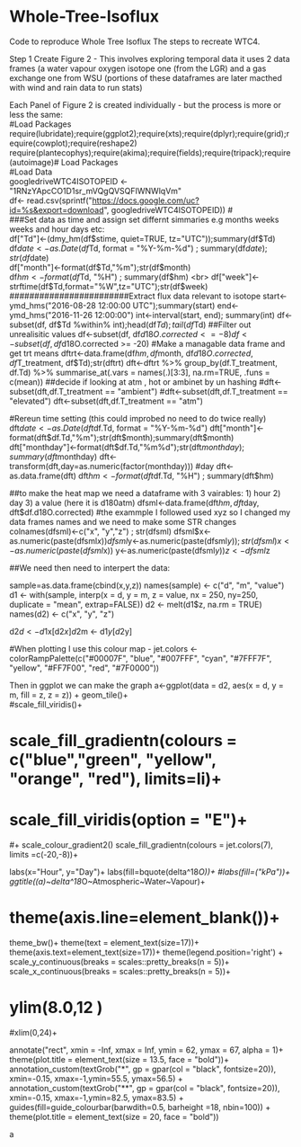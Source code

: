 # Whole-Tree-Isoflux
Code to reproduce Whole Tree Isoflux 
The steps to recreate WTC4.

Step 1 Create Figure 2 - This involves exploring temporal data it uses 2 data frames (a water vapour oxygen isotope one (from the LGR) and a gas exchange one from WSU 
(portions of these dataframes are later macthed with wind and rain data to run stats) <br>

Each Panel of Figure 2 is created individually - but the process is more or less the same: <br>
#Load Packages <br>
require(lubridate);require(ggplot2);require(xts);require(dplyr);require(grid);require(cowplot);require(reshape2) <br>
require(plantecophys);require(akima);require(fields);require(tripack);require(autoimage)# Load Packages <br>
#Load Data <br>
googledriveWTC4ISOTOPEID <- "1RNzYApcCO1D1sr_mVQgQVSQFIWNWlqVm" <br>
df<- read.csv(sprintf("https://docs.google.com/uc?id=%s&export=download", googledriveWTC4ISOTOPEID)) # <br>
###Set data as time and assign set differnt simmaries e.g months weeks weeks and hour days etc: <br>
df["Td"]<-(dmy_hm(df$stime, quiet=TRUE, tz="UTC"));summary(df$Td) <br>
df$date <- as.Date(df$Td, format = "%Y-%m-%d") ; summary(df$date); str(df$date) <br>
df["month"]<-format(df$Td,"%m");str(df$month) <br>
df$hm <- format(df$Td, "%H") ; summary(df$hm) <br>
df["week"]<-strftime(df$Td,format="%W",tz="UTC");str(df$week)
########################Extract flux data relevant to isotope
start<-ymd_hms("2016-08-28 12:00:00 UTC");summary(start)
end<-ymd_hms("2016-11-26 12:00:00")
int<-interval(start, end); summary(int)
df<-subset(df, df$Td %within% int);head(df$Td);tail(df$Td)
##Filter out unrealisitic values
df<-subset(df, df$d18O.corrected <= -8)
df<-subset(df, df$d18O.corrected >= -20)
#Make a managable data frame and get trt means
dftrt<-data.frame(df$hm, df$month, df$d18O.corrected, df$T_treatment, df$Td);str(dftrt)
dft<-dftrt %>% group_by(df.T_treatment, df.Td) %>% summarise_at(.vars = names(.)[3:3], na.rm=TRUE, .funs = c(mean))
##decide if looking at atm , hot or ambinet by un hashing 
#dft<-subset(dft,df.T_treatment == "ambient")
#dft<-subset(dft,df.T_treatment == "elevated")
dft<-subset(dft,df.T_treatment == "atm")

#Rereun time setting (this could improbed no need to do twice really)
dft$date <- as.Date(dft$df.Td, format = "%Y-%m-%d") 
dft["month"]<-format(dft$df.Td,"%m");str(dft$month);summary(dft$month)
dft["monthday"]<-format(dft$df.Td,"%m%d");str(dft$monthday);summary(dft$monthday)
dft<-transform(dft,day=as.numeric(factor(monthday))) #day
dft<-as.data.frame(dft)
dft$hm <- format(dft$df.Td, "%H") ; summary(dft$hm)

##to make the heat map we need a dataframe with 3 vairables: 1) hour 2) day 3) a value (here it is d180atm)
dfsml<-data.frame(dft$hm, dft$day, dft$df.d18O.corrected)
#the exammple I followed used xyz so I changed my data frames names and we need to make some STR changes
colnames(dfsml)<-c("x", "y","z") ; str(dfsml)
dfsml$x<-as.numeric(paste(dfsml$x))
dfsml$y<-as.numeric(paste(dfsml$y));str(dfsml)
x<-as.numeric(paste(dfsml$x))
y<-as.numeric(paste(dfsml$y))
z<-dfsml$z

##We need then need to interpert the data:

sample=as.data.frame(cbind(x,y,z))
names(sample) <- c("d", "m", "value")
d1 <- with(sample, interp(x = d, y = m, z = value, nx = 250, ny=250, duplicate = "mean", extrap=FALSE))
d2 <- melt(d1$z, na.rm = TRUE)
names(d2) <- c("x", "y", "z")

d2$d<- d1$x[d2$x]
d2$m <- d1$y[d2$y]

#When plotting I use this colour map - 
jet.colors <- colorRampPalette(c("#00007F", "blue", "#007FFF", "cyan", "#7FFF7F", "yellow", "#FF7F00", "red", "#7F0000"))

Then in ggplot we can make the graph 
a<-ggplot(data = d2, aes(x = d, y = m, fill = z, z = z)) + 
  geom_tile()+  
  #scale_fill_viridis()+
  # scale_fill_gradientn(colours = c("blue","green", "yellow", "orange", "red"), limits=li)+
  # scale_fill_viridis(option = "E")+
  #+ scale_colour_gradient2()
  scale_fill_gradientn(colours = jet.colors(7), limits =c(-20,-8))+
  
  labs(x="Hour", y="Day")+
   labs(fill=bquote(delta^18*O))+
  #labs(fill=("kPa"))+
  ggtitle((a)~delta^18*O~Atmospheric~Water~Vapour)+
  # theme(axis.line=element_blank())+
  theme_bw()+
  theme(text = element_text(size=17))+
  theme(axis.text=element_text(size=17))+ 
  theme(legend.position='right') +
  scale_y_continuous(breaks = scales::pretty_breaks(n = 5))+
  scale_x_continuous(breaks = scales::pretty_breaks(n = 5))+
  # ylim(8.0,12 )
  #xlim(0,24)+ 
  
  annotate("rect", xmin = -Inf, xmax = Inf, ymin = 62, ymax = 67, alpha = 1)+
  theme(plot.title = element_text(size = 13.5, face = "bold"))+
  annotation_custom(textGrob("*", gp = gpar(col = "black", fontsize=20)), 
                    xmin=-0.15, xmax=-1,ymin=55.5, ymax=56.5) +
  annotation_custom(textGrob("**", gp = gpar(col = "black", fontsize=20)), 
                    xmin=-0.15, xmax=-1,ymin=82.5, ymax=83.5)   +
  guides(fill=guide_colourbar(barwdith=0.5, barheight =18, nbin=100)) +
  theme(plot.title = element_text(size = 20, face = "bold"))

a



